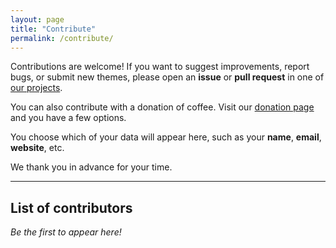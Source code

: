```yaml
---
layout: page
title: "Contribute"
permalink: /contribute/
---
```


Contributions are welcome!
If you want to suggest improvements, report bugs, or submit new themes, please open an **issue** or
**pull request** in one of [our projects](https://github.com/rawfeed/).

You can also contribute with a donation of coffee. Visit our [donation page](https://github.com/williamcanin/donations/blob/main/README.md) and you have a few options.

You choose which of your data will appear here, such as your **name**, **email**, **website**, etc.

We thank you in advance for your time.

---

## List of contributors

*Be the first to appear here!*
